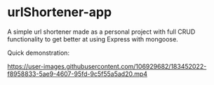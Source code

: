 # urlShortener-app
A simple url shortener made as a personal project with full CRUD functionality to get better at using Express with mongoose.

Quick demonstration:



https://user-images.githubusercontent.com/106929682/183452022-f8958833-5ae9-4607-95fd-9c5f55a5ad20.mp4

